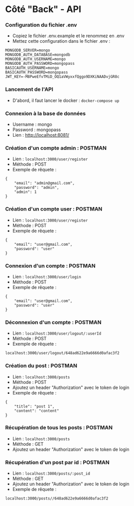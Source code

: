 # Côté "Back" - API

### Configuration du fichier .env
- Copiez le fichier .env.example et le renommez en .env
- Mettez cette configuration dans le fichier .env :
```
MONGODB_SERVER=mongo
MONGODB_AUTH_DATABASE=mongodb
MONGODB_AUTH_USERNAME=mongo
MONGODB_AUTH_PASSWORD=mongopass
BASICAUTH_USERNAME=mongo
BASICAUTH_PASSWORD=mongopass
JWT_KEY=-M8PweEfvTMiD_OQ1aVWyxxfQggo9DXKiNAADvjGR8c
```

### Lancement de l'API

- D'abord, il faut lancer le docker : ``` docker-compose up ```

### Connexion à la base de données
- Username : mongo
- Password : mongopass
- Lien : <http://localhost:8081/>

### Création d'un compte admin : POSTMAN
- Lien : ```localhost:3000/user/register```
- Méthode : POST
- Exemple de rêquete :
```
{
    "email": "admin@gmail.com",
    "password": "admin",
    "admin": 1
}
```

### Création d'un compte user : POSTMAN
- Lien : ```localhost:3000/user/register```
- Méthode : POST
- Exemple de rêquete :
```
{
    "email": "user@gmail.com",
    "password": "user"
}
```

### Connexion d'un compte : POSTMAN
- Lien : ```localhost:3000/user/login```
- Méthode : POST
- Exemple de rêquete :
```
{
    "email": "user@gmail.com",
    "password": "user"
}
```

### Déconnexion d'un compte : POSTMAN
- Lien : ```localhost:3000/user/logout/:userId```
- Méthode : POST
- Exemple de rêquete :
```
localhost:3000/user/logout/648ad622e9a6666d0afac3f2
```

### Création du post : POSTMAN
- Lien : ```localhost:3000/posts```
- Méthode : POST
- Ajoutez un header "Authorization" avec le token de login
- Exemple de rêquete :
```
{
    "title": "post 1",
    "content": "content"
}
```

### Récupération de tous les posts : POSTMAN
- Lien : ```localhost:3000/posts```
- Méthode : GET
- Ajoutez un header "Authorization" avec le token de login

### Récupération d'un post par id : POSTMAN
- Lien : ```localhost:3000/posts/:post_id```
- Méthode : GET
- Ajoutez un header "Authorization" avec le token de login
- Exemple de rêquete :
```
localhost:3000/posts//648ad622e9a6666d0afac3f2
```